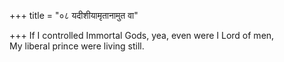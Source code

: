 +++
title = "०८ यदीशीयामृतानामुत वा"

+++
If I controlled Immortal Gods, yea, even were I Lord of men,  
     My liberal prince were living still.